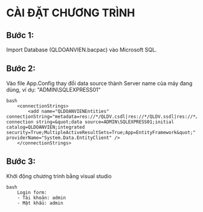 # CÀI ĐẶT CHƯƠNG TRÌNH
## Bước 1: 
Import Database (QLDOANVIEN.bacpac) vào Microsoft SQL.

## Bước 2:
Vào file App.Config thay đổi data source thành Server name của máy đang dùng, ví dụ: "ADMIN\SQLEXPRESS01"
 
    bash
        <connectionStrings>
            <add name="QLDOANVIENEntities" connectionString="metadata=res://*/QLDV.csdl|res://*/QLDV.ssdl|res://*/QLDV.msl;provider=System.Data.SqlClient;provider connection string=&quot;data source=ADMIN\SQLEXPRESS01;initial catalog=QLDOANVIEN;integrated security=True;MultipleActiveResultSets=True;App=EntityFramework&quot;" providerName="System.Data.EntityClient" />
        </connectionStrings>

## Bước 3:
Khởi động chương trình bằng visual studio

    bash
        Login form:
        - Tài khoản: admin
        - Mật khẩu: admin
